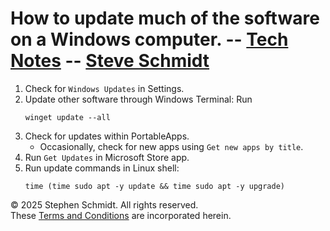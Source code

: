 
# How to update much of the software on a Windows computer. -- [Tech Notes](..) -- [Steve Schmidt](/)

1. Check for `Windows Updates` in Settings.
1. Update other software through Windows Terminal: Run
    ```Batchfile
    winget update --all
    ``` 
1. Check for updates within PortableApps.
    - Occasionally, check for new apps using `Get new apps by title`.
1. Run `Get Updates` in Microsoft Store app.
1. Run update commands in Linux shell:
    ```Shell
    time (time sudo apt -y update && time sudo apt -y upgrade)
    ```

© 2025 Stephen Schmidt.  All rights reserved.
<br />These [Terms and Conditions](/terms-and-conditions) are incorporated herein.
